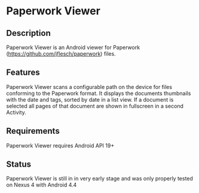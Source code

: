 # Paperwork Viewer

## Description

Paperwork Viewer is an Android viewer for Paperwork (https://github.com/jflesch/paperwork) files.

## Features

Paperwork Viewer scans a configurable path on the device for files conforming to the Paperwork format.
It displays the documents thumbnails with the date and tags, sorted by date in a list view. If a document
is selected all pages of that document are shown in fullscreen in a second Activity.

## Requirements

Paperwork Viewer requires Android API 19+

## Status

Paperwork Viewer is still in in very early stage and was only properly tested on Nexus 4 with Android 
4.4
